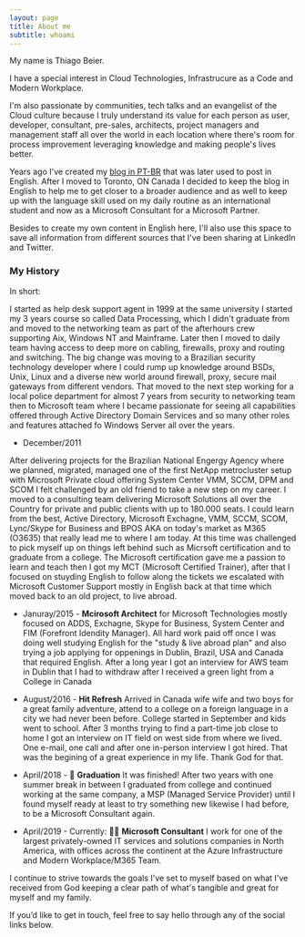 ```yaml
---
layout: page
title: About me
subtitle: whoami
---
```


My name is Thiago Beier. 

I have a special interest in Cloud Technologies, Infrastrucure as a Code and Modern Workplace.

I'm also passionate by communities, tech talks and an evangelist of the Cloud culture because I truly understand its value for each person as user, developer, consultant, pre-sales, architects, project managers and management staff all over the world in each location where there's room for process improvement leveraging knowledge and making people's lives better.

Years ago I've created my [blog in PT-BR](http://thiagobeier.wordpress.com) that was later used to post in English. After I moved to Toronto, ON Canada I decided to keep the blog in English to help me to get closer to a broader audience and as well to keep up with the language skill used on my daily routine as an international student and now as a Microsoft Consultant for a Microsoft Partner.

Besides to create my own content in English here, I'll also use this space to save all information from different sources that I've been sharing at LinkedIn and Twitter.

### My History

In short:

I started as help desk support agent in 1999 at the same university I started my 3 years course so called Data Processing, which I didn't graduate from and moved to the networking team as part of the afterhours crew supporting Aix, Windows NT and Mainframe. Later then I moved to daily team having access to deep more on cabling, firewalls, proxy and routing and switching. The big change was moving to a Brazilian security technology developer where I could rump up knowledge around BSDs, Unix, Linux and a diverse new world around firewall, proxy, secure mail gateways from different vendors. That moved to the next step working for a local police department for almost 7 years from security to networking team then to Microsoft team where I became passionate for seeing all capabilities offered through Active Directory Domain Services and so many other roles and features attached fo Windows Server all over the years. 

* December/2011

After delivering projects for the Brazilian National Engergy Agency where we planned, migrated, managed one of the first NetApp metrocluster setup with Microsoft Private cloud offering System Center VMM, SCCM, DPM and SCOM I felt challenged by an old friend to take a new step on my career. I moved to a consulting team delivering Microsoft Solutions all over the Country for private and public clients with up to 180.000 seats. I could learn from the best, Active Directory, Microsoft Exchagne, VMM, SCCM, SCOM, Lync/Skype for Business and BPOS AKA on today's market as M365 (O3635) that really lead me to where I am today. At this time was challenged to pick myself up on things left behind such as Micrsoft certification and to graduate from a college. The Microsoft certification gave me a passion to learn and teach then I got my MCT (Microsoft Certified Trainer), after that I focused on stuyding English to follow along the tickets we escalated with Microsoft Customer Support mostly in English back at that time which moved back to an old project, to live abroad.


* Januray/2015 - **Mcirosoft Architect** for Microsoft Technologies mostly focused on ADDS, Exchagne, Skype for Business, System Center and FIM (Forefront Idendity Manager). All hard work paid off once I was doing well studying English for the "study & live abroad plan" and also trying a job applying for oppenings in Dublin, Brazil, USA and Canada that required English. After a long year I got an interview for AWS team in Dublin that I had to withdraw after I received a green light from a College in Canada

* August/2016 - **Hit Refresh** Arrived in Canada wife wife and two boys for a great family adventure, attend to a college on a foreign language in a city we had never been before. College started in September and kids went to school. After 3 months trying to find a part-time job close to home I got an interview on IT field on west side from where we lived. One e-mail, one call and after one in-person interview I got hired. That was the begining of a great experience in my life. Thank God for that.

* April/2018 - 🙌 **Graduation** It was finished! After two years with one summer break in between I graduated from college and continued working at the same company, a MSP (Managed Service Provider) until I found myself ready at least to try something new likewise I had before, to be a Microsoft Consultant again.

* April/2019 - Currently: 🐱‍👤 **Microsoft Consultant** I work for one of the largest privately-owned IT services and solutions companies in North America, with offices across the continent at the Azure Infrastructure and Modern Workplace/M365 Team. 

I continue to strive towards the goals I've set to myself based on what I've received from God keeping a clear path of what's tangible and great for myself and my family.

If you’d like to get in touch, feel free to say hello through any of the social links below.
